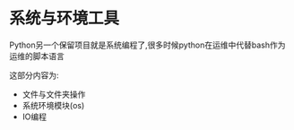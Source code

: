 # 系统与环境工具

Python另一个保留项目就是系统编程了,很多时候python在运维中代替bash作为运维的脚本语言

这部分内容为:

+ 文件与文件夹操作
+ 系统环境模块(os)
+ IO编程
